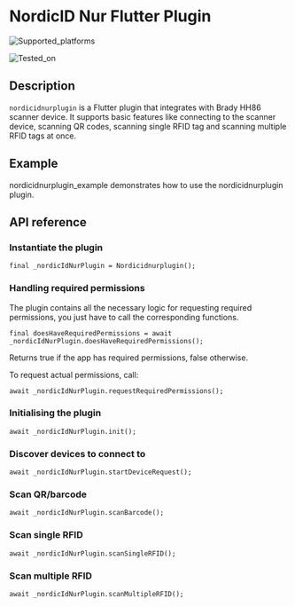 # NordicID Nur Flutter Plugin

![Supported_platforms](https://img.shields.io/badge/Supported_platforms-Android-blue)

![Tested_on](https://img.shields.io/badge/Tested_on-Brady_HH86_RFID/Barcode_Reader-blue)

## Description

`nordicidnurplugin` is a Flutter plugin that integrates with Brady HH86 scanner device.
It supports basic features like connecting to the scanner device, scanning QR codes,
scanning single RFID tag and scanning multiple RFID tags at once.

## Example

nordicidnurplugin_example demonstrates how to use the nordicidnurplugin plugin.

## API reference

### Instantiate the plugin
```
final _nordicIdNurPlugin = Nordicidnurplugin();
```
### Handling required permissions
The plugin contains all the necessary logic for requesting required permissions,
you just have to call the corresponding functions.

```
final doesHaveRequiredPermissions = await _nordicIdNurPlugin.doesHaveRequiredPermissions();
```

Returns true if the app has required permissions, false otherwise.

To request actual permissions, call:

```
await _nordicIdNurPlugin.requestRequiredPermissions();
```

### Initialising the plugin

```
await _nordicIdNurPlugin.init();
```

### Discover devices to connect to

```
await _nordicIdNurPlugin.startDeviceRequest();
```

### Scan QR/barcode

```
await _nordicIdNurPlugin.scanBarcode();
```

### Scan single RFID

```
await _nordicIdNurPlugin.scanSingleRFID();
```

### Scan multiple RFID

```
await _nordicIdNurPlugin.scanMultipleRFID();
```

